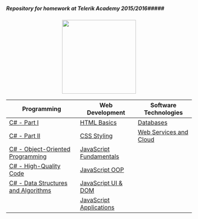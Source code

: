 ##### Repository for homework at Telerik Academy 2015/2016#####

<p align="center"><a href="http://telerik.com/"><img src="http://media-cache-ak0.pinimg.com/736x/13/2c/5f/132c5f8119bf4138c09dde621c8f1dd6.jpg" width="200"/></a></p>

| Programming                                                                 | Web Development                                     | Software Technologies
| --------------------------------------------------------------------------- | --------------------------------------------------- | -------------------------------------------------------------- |
| [C# - Part I](https://github.com/zvet80/TelerikAcademyHomework/tree/master/01.C%231)                                               | [HTML Basics](https://github.com/zvet80/TelerikAcademyHomework/tree/master/04.HTML)                         | [Databases](https://github.com/zvet80/TelerikAcademyHomework/tree/master/11.Databases)                                        
| [C# - Part II](https://github.com/zvet80/TelerikAcademyHomework/tree/master/02.C%232)                                                | [CSS Styling](https://github.com/zvet80/TelerikAcademyHomework/tree/master/05.CSS)                         | [Web Services and Cloud](https://github.com/zvet80/TelerikAcademyHomework/tree/master/13.Web%20Services%20and%20Cloud) 
| [C# - Object-Oriented Programming](https://github.com/zvet80/TelerikAcademyHomework/tree/master/03.C%23%20OOP)        | [JavaScript Fundamentals](https://github.com/zvet80/TelerikAcademyHomework/tree/master/06.JS) 
| [C# - High-Quality Code](https://github.com/zvet80/TelerikAcademyHomework/tree/master/08.High%20Quality%20Code)                            | [JavaScript OOP](https://github.com/zvet80/TelerikAcademyHomework/tree/master/07.JS%20OOP)          
| [C# - Data Structures and Algorithms](https://github.com/zvet80/TelerikAcademyHomework/tree/master/12.Data%20Structures%20and%20Algorithms)  | [JavaScript UI & DOM](https://github.com/zvet80/TelerikAcademyHomework/tree/master/09.JS%20DOM%26UI)                   
                                                                              | [JavaScript Applications](https://github.com/zvet80/TelerikAcademyHomework/tree/master/10.JS%20Apps) 


